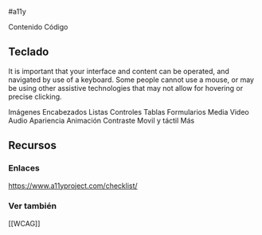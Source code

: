 #a11y 

Contenido
Código

## Teclado
It is important that your interface and content can be operated, and navigated by use of a keyboard. Some people cannot use a mouse, or may be using other assistive technologies that may not allow for hovering or precise clicking.

Imágenes
Encabezados
Listas
Controles
Tablas
Formularios
Media
Video
Audio
Apariencia
Animación
Contraste
Movil y táctil
Más

## Recursos

### Enlaces
https://www.a11yproject.com/checklist/

### Ver también
[[WCAG]]